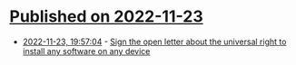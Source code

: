 # [Published on 2022-11-23](index.md)

* [2022-11-23, 19:57:04](https://lobste.rs/s/39lr0k/sign_open_letter_about_universal_right) - [Sign the open letter about the universal right to install any software on any device](https://blog.documentfoundation.org/blog/2022/11/23/sign-the-open-letter-about-the-universal-right-to-install-any-software-on-any-device/)
